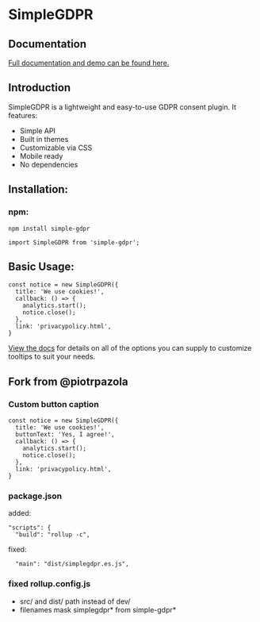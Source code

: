# SimpleGDPR

## Documentation

[Full documentation and demo can be found here.](https://borisrch.github.io/simple-gdpr/ "SimpleGDPR Documentation")

## Introduction

SimpleGDPR is a lightweight and easy-to-use GDPR consent plugin. It features:
- Simple API
- Built in themes
- Customizable via CSS
- Mobile ready
- No dependencies

## Installation:

### npm:
```
npm install simple-gdpr

import SimpleGDPR from 'simple-gdpr';
```

## Basic Usage:
```
const notice = new SimpleGDPR({
  title: 'We use cookies!',
  callback: () => {
    analytics.start();
    notice.close();
  },
  link: 'privacypolicy.html',
}
```

[View the docs](https://borisrch.github.io/simple-gdpr/) for details on all of the options you can supply to customize tooltips to suit your needs.

## Fork from @piotrpazola

### Custom button caption
```
const notice = new SimpleGDPR({
  title: 'We use cookies!',
  buttonText: 'Yes, I agree!',
  callback: () => {
    analytics.start();
    notice.close();
  },
  link: 'privacypolicy.html',
}
```

### package.json
added:
```
"scripts": {
  "build": "rollup -c",
```

fixed:
```
  "main": "dist/simplegdpr.es.js",
```

### fixed rollup.config.js
* src/ and dist/ path instead of dev/
* filenames mask simplegdpr* from simple-gdpr*
